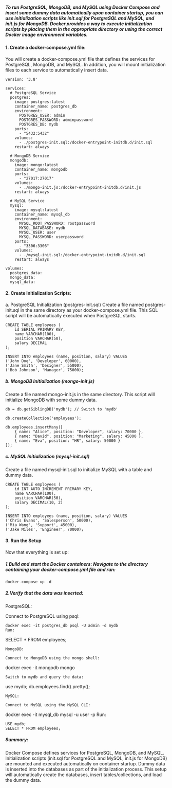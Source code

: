 ##### To run PostgreSQL, MongoDB, and MySQL using Docker Compose and insert some dummy data automatically upon container startup, you can use initialization scripts like init.sql for PostgreSQL and MySQL, and init.js for MongoDB. Docker provides a way to execute initialization scripts by placing them in the appropriate directory or using the correct Docker image environment variables.

#### 1. Create a docker-compose.yml file:
You will create a docker-compose.yml file that defines the services for PostgreSQL, MongoDB, and MySQL. In addition, you will mount initialization files to each service to automatically insert data.

```
version: '3.8'

services:
  # PostgreSQL Service
  postgres:
    image: postgres:latest
    container_name: postgres_db
    environment:
      POSTGRES_USER: admin
      POSTGRES_PASSWORD: adminpassword
      POSTGRES_DB: mydb
    ports:
      - "5432:5432"
    volumes:
      - ./postgres-init.sql:/docker-entrypoint-initdb.d/init.sql
    restart: always

  # MongoDB Service
  mongodb:
    image: mongo:latest
    container_name: mongodb
    ports:
      - "27017:27017"
    volumes:
      - ./mongo-init.js:/docker-entrypoint-initdb.d/init.js
    restart: always

  # MySQL Service
  mysql:
    image: mysql:latest
    container_name: mysql_db
    environment:
      MYSQL_ROOT_PASSWORD: rootpassword
      MYSQL_DATABASE: mydb
      MYSQL_USER: user
      MYSQL_PASSWORD: userpassword
    ports:
      - "3306:3306"
    volumes:
      - ./mysql-init.sql:/docker-entrypoint-initdb.d/init.sql
    restart: always

volumes:
  postgres_data:
  mongo_data:
  mysql_data:
  ```
  
#### 2. Create Initialization Scripts:
a. PostgreSQL Initialization (postgres-init.sql)
Create a file named postgres-init.sql in the same directory as your docker-compose.yml file. This SQL script will be automatically executed when PostgreSQL starts.

```
CREATE TABLE employees (
    id SERIAL PRIMARY KEY,
    name VARCHAR(100),
    position VARCHAR(50),
    salary DECIMAL
);

INSERT INTO employees (name, position, salary) VALUES
('John Doe', 'Developer', 60000),
('Jane Smith', 'Designer', 55000),
('Bob Johnson', 'Manager', 75000);
```
##### b. MongoDB Initialization (mongo-init.js)
Create a file named mongo-init.js in the same directory. This script will initialize MongoDB with some dummy data.

```
db = db.getSiblingDB('mydb'); // Switch to 'mydb'

db.createCollection('employees');

db.employees.insertMany([
    { name: "Alice", position: "Developer", salary: 70000 },
    { name: "David", position: "Marketing", salary: 45000 },
    { name: "Eva", position: "HR", salary: 50000 }
]);
```
##### c. MySQL Initialization (mysql-init.sql)
Create a file named mysql-init.sql to initialize MySQL with a table and dummy data.

```
CREATE TABLE employees (
    id INT AUTO_INCREMENT PRIMARY KEY,
    name VARCHAR(100),
    position VARCHAR(50),
    salary DECIMAL(10, 2)
);

INSERT INTO employees (name, position, salary) VALUES
('Chris Evans', 'Salesperson', 50000),
('Mia Wang', 'Support', 45000),
('Jake Miles', 'Engineer', 70000);
```
#### 3. Run the Setup
Now that everything is set up:

##### 1.Build and start the Docker containers: Navigate to the directory containing your docker-compose.yml file and run:

```
docker-compose up -d
```
##### 2.Verify that the data was inserted:

PostgreSQL:

Connect to PostgreSQL using psql:
```
docker exec -it postgres_db psql -U admin -d mydb
Run:
```
SELECT * FROM employees;
```
MongoDB:

Connect to MongoDB using the mongo shell:
```
docker exec -it mongodb mongo
```
Switch to mydb and query the data:
```
use mydb;
db.employees.find().pretty();
```
MySQL:

Connect to MySQL using the MySQL CLI:
```
docker exec -it mysql_db mysql -u user -p
Run:
```
USE mydb;
SELECT * FROM employees;
```
##### Summary:
Docker Compose defines services for PostgreSQL, MongoDB, and MySQL.
Initialization scripts (init.sql for PostgreSQL and MySQL, init.js for MongoDB) are mounted and executed automatically on container startup.
Dummy data is inserted into the databases as part of the initialization process.
This setup will automatically create the databases, insert tables/collections, and load the dummy data.
